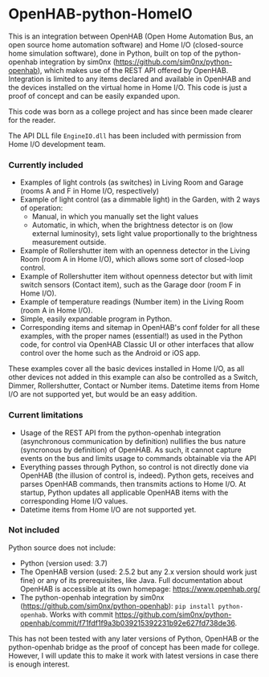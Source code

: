 # OpenHAB-python-HomeIO
This is an integration between OpenHAB (Open Home Automation Bus, an open source home automation software) and Home I/O (closed-source home simulation software), done in Python, built on top of the python-openhab integration by sim0nx (https://github.com/sim0nx/python-openhab), which makes use of the REST API offered by OpenHAB. Integration is limited to any items declared and available in OpenHAB and the devices installed on the virtual home in Home I/O. This code is just a proof of concept and can be easily expanded upon.

This code was born as a college project and has since been made clearer for the reader.

The API DLL file `EngineIO.dll` has been included with permission from Home I/O development team. 

### Currently included
- Examples of light controls (as switches) in Living Room and Garage (rooms A and F in Home I/O, respectively)
- Example of light control (as a dimmable light) in the Garden, with 2 ways of operation:
  - Manual, in which you manually set the light values
  - Automatic, in which, when the brightness detector is on (low external luminosity), sets light value proportionally to the brightness measurement outside.
- Example of Rollershutter item with an openness detector in the Living Room (room A in Home I/O), which allows some sort of closed-loop control. 
- Example of Rollershutter item without openness detector but with limit switch sensors (Contact item), such as the Garage door (room F in Home I/O).
- Example of temperature readings (Number item) in the Living Room (room A in Home I/O).
- Simple, easily expandable program in Python.
- Corresponding items and sitemap in OpenHAB's conf folder for all these examples, with the proper names (essential!) as used in the Python code, for control via OpenHAB Classic UI or other interfaces that allow control over the home such as the Android or iOS app.

These examples cover all the basic devices installed in Home I/O, as all other devices not added in this example can also be controlled as a Switch, Dimmer, Rollershutter, Contact or Number items. Datetime items from Home I/O are not supported yet, but would be an easy addition.

### Current limitations
- Usage of the REST API from the python-openhab integration (asynchronous communication by definition) nullifies the bus nature (syncronous by definition) of OpenHAB. As such, it cannot capture events on the bus and limits usage to commands obtainable via the API
- Everything passes through Python, so control is not directly done via OpenHAB (the illusion of control is, indeed). Python gets, receives and parses OpenHAB commands, then transmits actions to Home I/O. At startup, Python updates all applicable OpenHAB items with the corresponding Home I/O values.
- Datetime items from Home I/O are not supported yet.

### Not included
Python source does not include: 
- Python (version used: 3.7)
- The OpenHAB version (used: 2.5.2 but any 2.x version should work just fine) or any of its prerequisites, like Java. Full documentation about OpenHAB is accessible at its own homepage: https://www.openhab.org/
- The python-openhab integration by sim0nx (https://github.com/sim0nx/python-openhab): `pip install python-openhab`. Works with commit https://github.com/sim0nx/python-openhab/commit/f71fdf1f9a3b039215392231b92e627fd738de36.

This has not been tested with any later versions of Python, OpenHAB or the python-openhab bridge as the proof of concept has been made for college. However, I will update this to make it work with latest versions in case there is enough interest.

